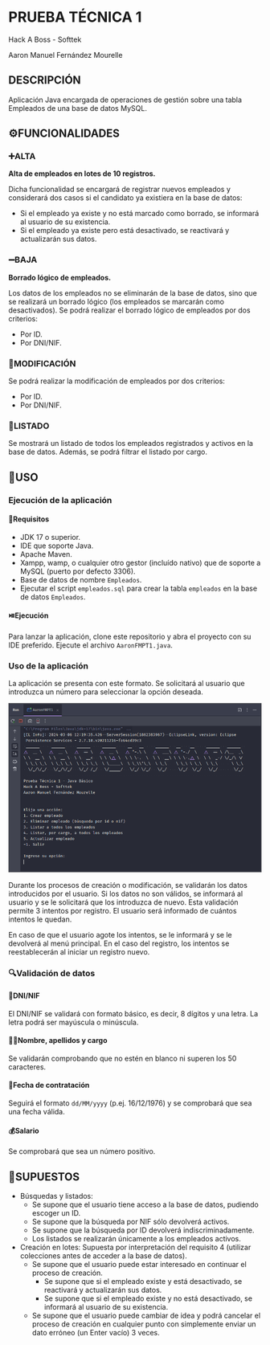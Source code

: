 # PRUEBA TÉCNICA 1
Hack A Boss - Softtek

Aaron Manuel Fernández Mourelle

## DESCRIPCIÓN
Aplicación Java encargada de operaciones de gestión sobre una tabla Empleados de una base de datos MySQL.

## ⚙️FUNCIONALIDADES
### ➕ALTA
**Alta de empleados en lotes de 10 registros.**

Dicha funcionalidad se encargará de registrar nuevos empleados y considerará dos casos si el candidato ya existiera en la base de datos:
- Si el empleado ya existe y no está marcado como borrado, se informará al usuario de su existencia.
- Si el empleado ya existe pero está desactivado, se reactivará y actualizarán sus datos.

### ➖BAJA
**Borrado lógico de empleados.**

Los datos de los empleados no se eliminarán de la base de datos, sino que se realizará un borrado lógico (los empleados se marcarán como desactivados). Se podrá realizar el borrado lógico de empleados por dos criterios:
- Por ID.
- Por DNI/NIF.

### 🔀MODIFICACIÓN
Se podrá realizar la modificación de empleados por dos criterios:
- Por ID.
- Por DNI/NIF.

### 📑LISTADO
Se mostrará un listado de todos los empleados registrados y activos en la base de datos. Además, se podrá filtrar el listado por cargo.

## 📝USO
### Ejecución de la aplicación
#### 🔧Requisitos
- JDK 17 o superior.
- IDE que soporte Java.
- Apache Maven.
- Xampp, wamp, o cualquier otro gestor (incluído nativo) que de soporte a MySQL (puerto por defecto 3306).
- Base de datos de nombre `Empleados`.
- Ejecutar el script `empleados.sql` para crear la tabla `empleados` en la base de datos `Empleados`.

#### ⏯️Ejecución
Para lanzar la aplicación, clone este repositorio y abra el proyecto con su IDE preferido. Ejecute el archivo `AaronFMPT1.java`.

### Uso de la aplicación
La aplicación se presenta con este formato. Se solicitará al usuario que introduzca un número para seleccionar la opción deseada.

![menu](./res/1_menu.PNG)

Durante los procesos de creación o modificación, se validarán los datos introducidos por el usuario. Si los datos no son válidos, se informará al usuario y se le solicitará que los introduzca de nuevo. Esta validación permite 3 intentos por registro. El usuario será informado de cuántos intentos le quedan.

En caso de que el usuario agote los intentos, se le informará y se le devolverá al menú principal.
En el caso del registro, los intentos se reestablecerán al iniciar un registro nuevo.

### 🔍Validación de datos
#### 📇DNI/NIF
El DNI/NIF se validará con formato básico, es decir, 8 dígitos y una letra. La letra podrá ser mayúscula o minúscula.
#### 👩‍💼Nombre, apellidos y cargo
Se validarán comprobando que no estén en blanco ni superen los 50 caracteres.
#### 📅Fecha de contratación
Seguirá el formato `dd/MM/yyyy` (p.ej. 16/12/1976) y se comprobará que sea una fecha válida.
#### 💰Salario
Se comprobará que sea un número positivo.

## 💭SUPUESTOS
- Búsquedas y listados:
    - Se supone que el usuario tiene acceso a la base de datos, pudiendo escoger un ID.
    - Se supone que la búsqueda por NIF sólo devolverá activos.
    - Se supone que la búsqueda por ID devolverá indiscriminadamente.
    - Los listados se realizarán únicamente a los empleados activos.
- Creación en lotes: Supuesta por interpretación del requisito 4 (utilizar colecciones antes de acceder a la base de datos).
    - Se supone que el usuario puede estar interesado en continuar el proceso de creación.
        - Se supone que si el empleado existe y está desactivado, se reactivará y actualizarán sus datos.
        - Se supone que si el empleado existe y no está desactivado, se informará al usuario de su existencia.
    - Se supone que el usuario puede cambiar de idea y podrá cancelar el proceso de creación en cualquier punto con simplemente enviar un dato erróneo (un Enter vacío) 3 veces.
